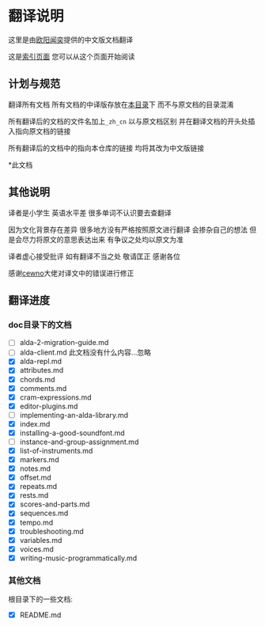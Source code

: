 # 翻译说明

这里是由[欧阳闻奕](https://github.com/OWALabuy)提供的中文版文档翻译

这是[索引页面](./index_zh_cn.md) 您可以从这个页面开始阅读

## 计划与规范

翻译所有文档 所有文档的中译版存放在[本目录](./)下 而不与原文档的目录混淆

所有翻译后的文档的文件名加上`_zh_cn` 以与原文档区别 并在翻译文档的开头处插入指向原文档的链接

所有翻译后的文档中的指向本仓库的链接 均将其改为中文版链接

*此文档

## 其他说明

译者是小学生 英语水平差 很多单词不认识要去查翻译

因为文化背景存在差异 很多地方没有严格按照原文进行翻译 会掺杂自己的想法 但是会尽力将原文的意思表达出来 有争议之处均以原文为准

译者虚心接受批评 如有翻译不当之处 敬请匡正 感谢各位

感谢[cewno](https://github.com/cewno)大佬对译文中的错误进行修正

## 翻译进度

### doc目录下的文档

- [ ] alda-2-migration-guide.md
- [ ] alda-client.md 此文档没有什么内容...忽略
- [x] alda-repl.md
- [x] attributes.md
- [x] chords.md
- [x] comments.md
- [x] cram-expressions.md
- [x] editor-plugins.md
- [ ] implementing-an-alda-library.md
- [x] index.md
- [x] installing-a-good-soundfont.md
- [ ] instance-and-group-assignment.md
- [x] list-of-instruments.md
- [x] markers.md
- [x] notes.md
- [x] offset.md
- [x] repeats.md
- [x] rests.md
- [x] scores-and-parts.md
- [x] sequences.md
- [x] tempo.md
- [x] troubleshooting.md
- [x] variables.md
- [x] voices.md
- [x] writing-music-programmatically.md

### 其他文档

根目录下的一些文档:

- [x] README.md
